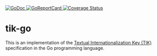 <a href="https://pkg.go.dev/github.com/romshark/tik/tik-go">
    <img src="https://godoc.org/github.com/romshark/tik/tik-go?status.svg" alt="GoDoc">
</a>
<a href="https://goreportcard.com/report/github.com/romshark/tik/tik-go">
    <img src="https://goreportcard.com/badge/github.com/romshark/tik/tik-go" alt="GoReportCard">
</a>
<a href='https://coveralls.io/github/romshark/tik/tik-go?branch=main'>
    <img src='https://coveralls.io/repos/github/romshark/tik/tik-go/badge.svg?branch=main&service=github' alt='Coverage Status' />
</a>

# tik-go

This is an implementation of the
[Textual Internationalization Key (TIK)](https://github.com/romshark/tik) specification
in the Go programming language.